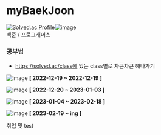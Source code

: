 # myBaekJoon

[![Solved.ac Profile](http://mazassumnida.wtf/api/v2/generate_badge?boj=bigyou98)](https://solved.ac/bigyou98/)![image](https://user-images.githubusercontent.com/76721795/210163348-4326d521-d12a-4f12-a84b-b0f0687ccb6a.png)<br/>
백준 / 프로그래머스

### 공부법

- https://solved.ac/class에 있는 class별로 차근차근 해나가기

![image](https://user-images.githubusercontent.com/76721795/208447387-a4cb9bf9-6e32-458d-9af7-eae0c90d1821.png)
**[ 2022-12-19 ~ 2022-12-19 ]**

![image](https://user-images.githubusercontent.com/76721795/210306243-e9841142-a0b8-4440-a361-03a070335614.png)
**[ 2022-12-20 ~ 2023-01-03 ]**

![image](https://user-images.githubusercontent.com/76721795/222956705-91342e11-5a88-409a-ad05-edd8a12bc29b.png)
**[ 2023-01-04 ~ 2023-02-18 ]**

![image](https://user-images.githubusercontent.com/76721795/222956734-99f59001-d5c3-428b-b4f3-05cdb0004957.png)
**[ 2023-02-19 ~ ing ]**

취업 및 test
